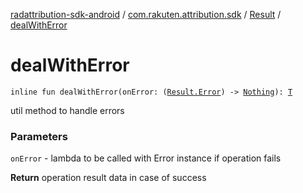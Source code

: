 [radattribution-sdk-android](../../index.md) / [com.rakuten.attribution.sdk](../index.md) / [Result](index.md) / [dealWithError](./deal-with-error.md)

# dealWithError

`inline fun dealWithError(onError: (`[`Result.Error`](-error/index.md)`) -> `[`Nothing`](https://kotlinlang.org/api/latest/jvm/stdlib/kotlin/-nothing/index.html)`): `[`T`](index.md#T)

util method to handle errors

### Parameters

`onError` - lambda to be called with Error instance if operation fails

**Return**
operation result data in case of success

